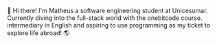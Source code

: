 👋 Hi there! I'm Matheus 
a software engineering student at Unicesumar. 
Currently diving into the full-stack world with the onebitcode course.
intermediary in English and aspiring to use programming as my ticket to explore life abroad! 🌎
